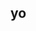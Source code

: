 <h2>yo</h2>

<br>
<!--
![My GitHub stats](https://github-readme-stats.vercel.app/api?username=mistovek016&show_icons=true&theme=radical&bg_color=1e1e2e&text_color=cdd6f4&icon_color=cba6f7&title_color=94e2d5)
-->
<br>
<!--
![Top Langs](https://github-readme-stats.vercel.app/api/top-langs/?username=mistovek016&layout=compact&show_icons=true&theme=radical&bg_color=1e1e2e&text_color=cdd6f4&icon_color=cba6f7&title_color=94e2d5)
-->
